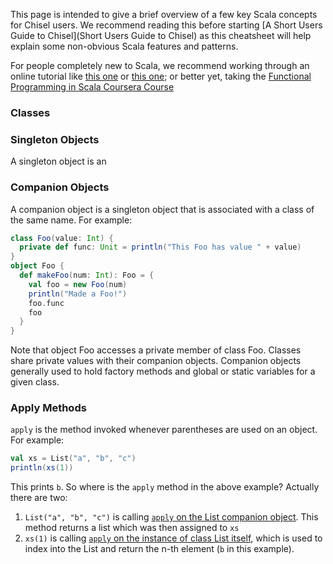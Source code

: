 This page is intended to give a brief overview of a few key Scala concepts for Chisel users. We recommend reading this before starting [A Short Users Guide to Chisel](Short Users Guide to Chisel) as this cheatsheet will help explain some non-obvious Scala features and patterns.

For people completely new to Scala, we recommend working through an online tutorial like [this one](https://www.tutorialspoint.com/scala/index.htm) or [this one](http://docs.scala-lang.org/tutorials/); or better yet, taking the [Functional Programming in Scala Coursera Course](https://www.coursera.org/learn/progfun1)

### Classes

### Singleton Objects

A singleton object is an 

### Companion Objects

A companion object is a singleton object that is associated with a class of the same name. For example:

```scala
class Foo(value: Int) {
  private def func: Unit = println("This Foo has value " + value)
}
object Foo {
  def makeFoo(num: Int): Foo = {
    val foo = new Foo(num)
    println("Made a Foo!")
    foo.func
    foo
  }
}
```

Note that object Foo accesses a private member of class Foo. Classes share private values with their companion objects. Companion objects generally used to hold factory methods and global or static variables for a given class.

### Apply Methods

`apply` is the method invoked whenever parentheses are used on an object. For example:

```scala
val xs = List("a", "b", "c")
println(xs(1))
```

This prints `b`. So where is the `apply` method in the above example? Actually there are two:

1. `List("a", "b", "c")` is calling [`apply` on the List companion object](http://www.scala-lang.org/api/current/scala/collection/immutable/List$.html#apply[A](xs:A*):List[A]). This method returns a list which was then assigned to `xs`
1. `xs(1)` is calling [`apply` on the instance of class List itself](http://www.scala-lang.org/api/current/scala/collection/immutable/List.html#apply(n:Int):A), which is used to index into the List and return the n-th element (`b` in this example).


